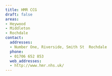 ```yaml
---
title: HMR CCG
draft: false
areas:
- Heywood
- Middleton
- Rochdale
contact:
  addresses:
  - Number One, Riverside, Smith St  Rochdale
  phone:
  - 01706 652 853
  web_addresses:
  - http://www.hmr.nhs.uk/
---
```


